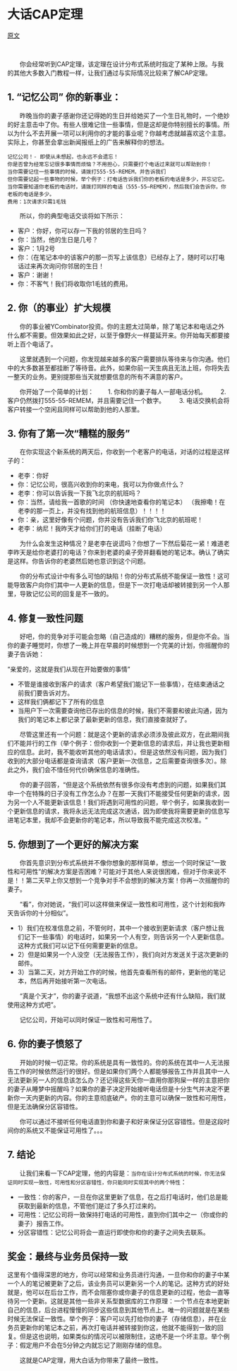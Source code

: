 # 大话CAP定理

[原文](http://ksat.me/a-plain-english-introduction-to-cap-theorem)

</br>

&#8195;&#8195;你会经常听到CAP定理，该定理在设计分布式系统时指定了某种上限。与我的其他大多数入门教程一样，让我们通过与实际情况比较来了解CAP定理。

## 1. “记忆公司” 你的新事业：

&#8195;&#8195;昨晚当你的妻子感谢你还记得她的生日并给她买了一个生日礼物时，一个绝妙的好主意击中了你。有些人很难记住一些事情，但是这却是你特别擅长的事情。所以为什么不去开展一项可以利用你的才能的事业呢？你越考虑就越喜欢这个主意。实际上，你甚至会拿出新闻报纸上的广告来解释你的想法。

```
记忆公司！- 即使从未想起，也永远不会遗忘！
你是否曾为经常忘记很多事情而烦恼？不用担心，只需要打个电话过来就可以帮助到你！
当你需要记住一些事情的时候，请拨打555-55-REMEM，并告诉我们
但你需要记起一些事物的时候，举个例子：打电话告诉我们你的老板的电话是多少，并忘记它。当你需要知道你老板的电话时，请拨打同样的电话（555-55—REMEM），然后我们会告诉你，你老板的电话是多少。
费用：1次请求只需1毛钱
```

&#8195;&#8195;所以，你的典型电话交谈将如下所示：
- 客户：你好，你可以存一下我的邻居的生日吗？
- 你：当然，他的生日是几号？
- 客户：1月2号
- 你：（在笔记本中的该客户的那一页写上该信息）已经存上了，随时可以打电话过来再次询问你邻居的生日！
- 客户：谢谢！
- 你：不客气！我们将收取你1毛钱的费用。

## 2. 你（的事业）扩大规模

&#8195;&#8195;你的事业被YCombinator投资。你的主题太过简单，除了笔记本和电话之外什么都不需要。但效果如此之好，以至于像野火一样蔓延开来。你开始每天都要接听上百个电话了。

&#8195;&#8195;这里就遇到一个问题，你发现越来越多的客户需要排队等待来与你沟通。他们中的大多数甚至都挂断了等待音。此外，如果你前一天生病且无法上班，你将失去一整天的业务。更别提那些当天就想要信息的所有不满意的客户。

&#8195;&#8195;你开始了一个简单的计划：
&#8195;&#8195;1. 你和你的妻子每人一部电话分机。
&#8195;&#8195;2. 客户仍然拨打555-55-REMEM，并且需要记住一个数字。
&#8195;&#8195;3. 电话交换机会将客户转接一个空闲且同样可以帮助到他的人那里。

## 3. 你有了第一次“糟糕的服务”

&#8195;&#8195;在你实现这个新系统的两天后，你收到一个老客户的电话，对话的过程是这样子的：

- 老李：你好
- 你：记忆公司，很高兴收到你的来电，我可以为你做点什么？
- 老李：你可以告诉我一下我飞北京的航班吗？
- 你：当然，请给我一首歌的时间
 （你快速地查看你的笔记本）
 （我擦嘞！在老李的那一页上，并没有找到他的航班信息）！！！！
- 你：亲，这里好像有个问题，你并没有告诉我们你飞北京的航班呢！
- 老李：纳尼！我昨天才给你们打的电话（挂断了电话）

&#8195;&#8195;为什么会发生这种情况？是老李在说谎吗？你想了一下然后菊花一紧！难道老李昨天是给你老婆打的电话？你来到老婆的桌子旁并翻看她的笔记本。确认了确实是这样。你告诉你的老婆然后她也意识到这个问题。

&#8195;&#8195;你的分布式设计中有多么可怕的缺陷！你的分布式系统不能保证一致性！这可能导致客户向你们其中一人更新的信息，但是下一次打电话却被转接到另一个人那里，导致记忆公司的回复是不一致的。

## 4. 修复一致性问题

&#8195;&#8195;好吧，你的竞争对手可能会忽略（自己造成的）糟糕的服务，但是你不会。当你的妻子睡觉时，你想了一晚上并在早晨的时候想到一个完美的计划，你摇醒你的妻子告诉她：

“亲爱的，这就是我们从现在开始要做的事情”

- 不管是谁接收到客户的请求（客户希望我们能记下一些事情），在结束通话之前我们要告诉对方。
- 这样我们俩都记下了所有的信息
- 当用户下一次需要查询他已存出的信息的时候，我们不需要和彼此沟通，因为我们的笔记本上都记录了最新更新的信息，我们直接查就好了。

&#8195;&#8195;尽管这里还有一个问题：就是这个更新的请求必须涉及彼此双方，在此期间我们不能并行的工作（举个例子：但你收到一个更新信息的请求后，并让我也更新相应的信息。此时，我不能收听其他的电话请求）。但是这依然没有问题，因为我们收到的大部分电话都是查询请求（客户更新一次信息，之后需要查询很多次）。除此之外，我们会不惜任何代价确保信息的准确性。

&#8195;&#8195;你的妻子回答，“但是这个系统依然有很多你没有考虑到的问题，如果我们其中一个在特殊的日子没有工作怎么办？在那一天我们不能接受任何更新的请求，因为另一个人不能更新该信息！我们将遇到可用性的问题，举个例子，如果我收到一个更新信息的请求，我将永远无法完成这次通话，因为即使我将需要更新的信息写进笔记本里，我却不会更新你的笔记本，所以导致我不能完成这次校准。“

## 5. 你想到了一个更好的解决方案

&#8195;&#8195;你首先意识到分布式系统并不像你想象的那样简单，想出一个同时保证“一致性和可用性”的解决方案是否困难？可能对于其他人来说很困难，但对于你来说不是！！第二天早上你又想到一个竞争对手不会想到的解决方案！你再一次摇醒你的妻子。

&#8195;&#8195;“看”，你对她说，“我们可以这样做来保证一致性和可用性，这个计划和我昨天告诉你的十分相似”。

- 1）我们在校准信息之前，不管何时，其中一个接收到更新请求（客户想让我们记下一些事情）的电话时，如果另一个人有空，则告诉另一个人更新信息。这种方式我们可以记下任何需要更新的信息。
- 2）但是如果另一个人没空（无法报告工作），我们向对方发送关于这次更新的邮件。
- 3）当第二天，对方开始工作的时候，他首先查看所有的邮件，更新他的笔记本，然后再开始接听第一次电话。

&#8195;&#8195;“真是个天才”，你的妻子说道，“我想不出这个系统中还有什么缺陷，我们就使用这种方式吧”。

&#8195;&#8195;记忆公司，开始可以同时保证一致性和可用性了。

## 6. 你的妻子愤怒了

&#8195;&#8195;开始的时候一切正常。你的系统是具有一致性的。你的系统在其中一人无法报告工作的时候依然运行的很好。但是如果你们两个人都能够报告工作并且其中一人无法更新另一人的信息该怎么办？还记得这些天你一直用你那狗屎一样的主意把你的妻子从睡梦中摇醒吗？如果你的妻子决定开始接听电话但是十分生气并决定不更新你一天内更新的内容。你的主意彻底破产。你的主意可以确保一致性和可用性，但是无法确保分区容错性。

&#8195;&#8195;你可以通过不接听任何电话直到你和妻子和好来保证分区容错性。但是这段时间你的系统又不能保证可用性了。。。

## 7. 结论

&#8195;&#8195;让我们来看一下CAP定理，他的内容是：`当你在设计分布式系统的时候，你无法保证同时实现一致性，可用性和分区容错性，你只能同时实现其中的两个特性`：

- 一致性：你的客户，一旦在你这里更新了信息，在之后打电话时，他们总是能获取到最新的信息，不管他们是过了多久打过来的。
- 可用性：记忆公司将一致保持打电话的可用性，直到你们其中之一（你或你的妻子）报告工作。
- 分区容错性：记忆公司将会一直运行即使你和你的妻子之间失去联系。

## 奖金：最终与业务员保持一致

这里有个值得深思的地方，你可以经常和业务员进行沟通，一旦你和你的妻子中某一个人的笔记被更新了之后，该业务员可以更新另一个人的笔记。这种方式的好处就是，他可以在后台工作，而不会阻塞你或你妻子的信息更新的过程，他会一直等待另一个更新。这就是其他一些非关系型数据库的工作原理：一个节点在本地更新自己的信息，后台进程慢慢的同步这些信息到其他节点上。唯一的问题就是在某些时候无法保证一致性。举个例子：客户可以先打给你的妻子（存储信息），并在业务员更新你的笔记本之前，再次打电话并被转接到你这，他就不能得到一致的回复。但是这也说明，如果类似的情况可以被限制住，这绝不是一个坏主意。举个例子：假定用户不会在5分钟之内就忘记了刚刚存储的信息。

&#8195;&#8195;这就是CAP定理，用大白话为你带来了最终一致性。